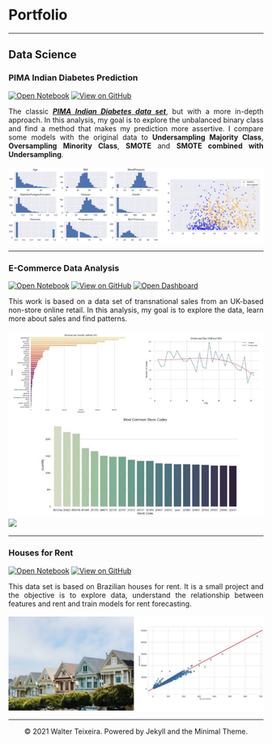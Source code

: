 # Portfolio
---
## Data Science

### PIMA Indian Diabetes Prediction

[![Open Notebook](https://img.shields.io/badge/Jupyter-Open_Notebook-red?logo=Jupyter)](projects/Pima_Indians_Diabetes.html)
[![View on GitHub](https://img.shields.io/badge/GitHub-View_on_GitHub-red?logo=GitHub)](https://github.com/waltervt/Data_Science_Projects/blob/master/Pima%20Indians%20Diabetes/Pima_Indians_Diabetes.ipynb)

<div style="text-align: justify">The classic <a href="https://www.kaggle.com/uciml/pima-indians-diabetes-database"><i><b>PIMA Indian Diabetes data set</b></i></a>, but with a more in-depth approach. In this analysis, my goal is to explore the unbalanced binary class and find a method that makes my prediction more assertive. I compare some models with the original data to <b>Undersampling Majority Class</b>, <b>Oversampling Minority Class</b>, <b>SMOTE</b> and <b>SMOTE combined with Undersampling</b>.</div><br>

<center><img src="images/pima.JPG"/></center>

---
### E-Commerce Data Analysis

[![Open Notebook](https://img.shields.io/badge/Jupyter-Open_Notebook-red?logo=Jupyter)](projects/E-Commerce_Data_Analysis.html)
[![View on GitHub](https://img.shields.io/badge/GitHub-View_on_GitHub-red?logo=GitHub)](https://github.com/waltervt/Data_Science_Projects/blob/master/E-Commerce%20Data%20Analysis/E-Commerce_Data_Analysis.ipynb)
[![Open Dashboard](https://img.shields.io/badge/Tableau-Open_Dashboard-red?logo=Tableau)](https://public.tableau.com/profile/walter7144#!/vizhome/E-CommerceAnalysis_15978372527630/SalesOverview?publish=yes)

<div style="text-align: justify">This work is based on a data set of transnational sales from an UK-based non-store online retail. In this analysis, my goal is to explore the data, learn more about sales and find patterns.</div><br>

<center><img src="images/ecommerce.JPG"/></center>

<div class='tableauPlaceholder' id='viz1609985609950' style='position: relative'><noscript><a href='#'><img alt=' ' src='https:&#47;&#47;public.tableau.com&#47;static&#47;images&#47;E-&#47;E-CommerceAnalysis_15978372527630&#47;SalesOverview&#47;1_rss.png' style='border: none' /></a></noscript><object class='tableauViz'  style='display:none;'><param name='host_url' value='https%3A%2F%2Fpublic.tableau.com%2F' /> <param name='embed_code_version' value='3' /> <param name='site_root' value='' /><param name='name' value='E-CommerceAnalysis_15978372527630&#47;SalesOverview' /><param name='tabs' value='no' /><param name='toolbar' value='yes' /><param name='static_image' value='https:&#47;&#47;public.tableau.com&#47;static&#47;images&#47;E-&#47;E-CommerceAnalysis_15978372527630&#47;SalesOverview&#47;1.png' /> <param name='animate_transition' value='yes' /><param name='display_static_image' value='yes' /><param name='display_spinner' value='yes' /><param name='display_overlay' value='yes' /><param name='display_count' value='yes' /><param name='language' value='pt' /><param name='filter' value='publish=yes' /></object></div>

---
### Houses for Rent

[![Open Notebook](https://img.shields.io/badge/Jupyter-Open_Notebook-red?logo=Jupyter)](projects/Houses_for_Rent.html)
[![View on GitHub](https://img.shields.io/badge/GitHub-View_on_GitHub-red?logo=GitHub)](https://github.com/waltervt/Data_Science_Projects/blob/master/Houses%20for%20Rent/Houses_for_Rent.ipynb)

<div style="text-align: justify">This data set is based on Brazilian houses for rent. It is a small project and the objective is to explore data, understand the relationship between features and rent and train models for rent forecasting.</div><br>

<center><img src="images/rent.jpg"/></center>

---
<center>© 2021 Walter Teixeira. Powered by Jekyll and the Minimal Theme.</center>
